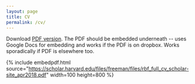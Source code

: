 ```yaml
---
layout: page
title: CV
permalink: /cv/
---
```


Download [PDF version](https://scholar.harvard.edu/files/freeman/files/rbf_full_cv_scholar-site_apr2018.pdf). The PDF should be embedded underneath -- uses Google Docs for embedding and works if the PDF is on dropbox. Works sporadically if PDF is elsewhere too.

{% include embedpdf.html source="https://scholar.harvard.edu/files/freeman/files/rbf_full_cv_scholar-site_apr2018.pdf" width=100 height=800 %}
